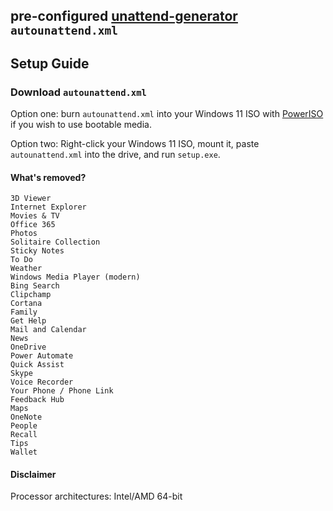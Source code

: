 ## pre-configured [unattend-generator](<https://schneegans.de/windows/unattend-generator/>) `autounattend.xml`

## Setup Guide
### Download `autounattend.xml`

Option one: burn `autounattend.xml` into your Windows 11 ISO with [PowerISO](<https://www.poweriso.net/PowerISO9-x64.exe>) if you wish to use bootable media.

Option two: Right-click your Windows 11 ISO, mount it, paste `autounattend.xml` into the drive, and run `setup.exe`.

#### What's removed?
```
3D Viewer
Internet Explorer
Movies & TV
Office 365
Photos
Solitaire Collection
Sticky Notes
To Do
Weather
Windows Media Player (modern)
Bing Search
Clipchamp
Cortana
Family
Get Help
Mail and Calendar
News
OneDrive
Power Automate
Quick Assist
Skype
Voice Recorder
Your Phone / Phone Link
Feedback Hub
Maps
OneNote
People
Recall
Tips
Wallet
```

#### Disclaimer

Processor architectures: Intel/AMD 64-bit